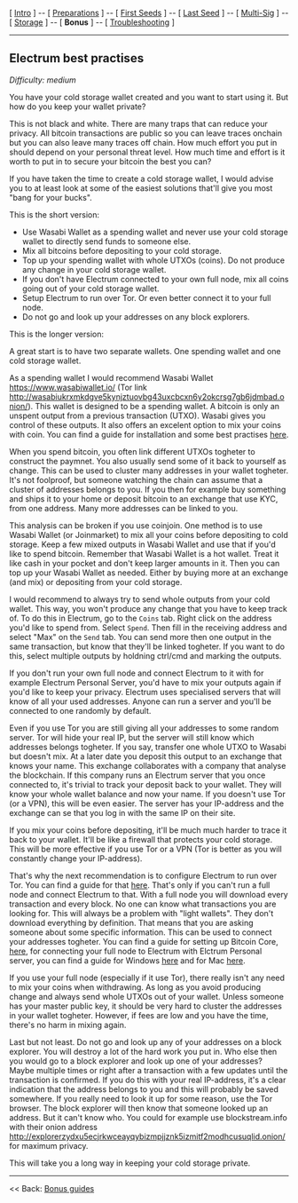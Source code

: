 [ [Intro](README.md) ] -- [ [Preparations]( hodl-guide_10_preparations.md) ] -- [ [First Seeds](hodl-guide_20_first-seeds.md) ] -- [ [Last Seed](hodl-guide_30_last-seed.md) ] -- [ [Multi-Sig](hodl-guide_40_multi-sig.md) ] -- [ [Storage](hodl-guide_50_storage.md
) ] -- [ **Bonus** ] -- [ [Troubleshooting](hodl-guide_70_troubleshooting.md) ]

---

## Electrum best practises

*Difficulty: medium*

You have your cold storage wallet created and you want to start using it. But how do you keep your wallet private? 

This is not black and white. There are many traps that can reduce your privacy. All bitcoin transactions are public so you can leave traces onchain but you can also leave many traces off chain. How much effort you put in should depend on your personal threat level. How much time and effort is it worth to put in to secure your bitcoin the best you can?

If you have taken the time to create a cold storage wallet, I would advise you to at least look at some of the easiest solutions that'll give you most "bang for your bucks".

This is the short version:
* Use Wasabi Wallet as a spending wallet and never use your cold storage wallet to directly send funds to someone else.
* Mix all bitcoins before depositing to your cold storage.
* Top up your spending wallet with whole UTXOs (coins). Do not produce any change in your cold storage wallet.
* If you don't have Electrum connected to your own full node, mix all coins going out of your cold storage wallet.
* Setup Electrum to run over Tor. Or even better connect it to your full node. 
* Do not go and look up your addresses on any block explorers.

This is the longer version: 

A great start is to have two separate wallets. One spending wallet and one cold storage wallet. 

As a spending wallet I would recommend Wasabi Wallet https://www.wasabiwallet.io/ (Tor link http://wasabiukrxmkdgve5kynjztuovbg43uxcbcxn6y2okcrsg7gb6jdmbad.onion/). This wallet is designed to be a spending wallet. A bitcoin is only an unspent output from a previous transaction (UTXO). Wasabi gives you control of these outputs. It also offers an excelent option to mix your coins with coin. You can find a guide for installation and some best practises [here](hodl-guide_62_wasabi-wallet.md).

When you spend bitcoin, you often link different UTXOs togheter to construct the paymnet. You also usually send some of it back to yourself as change. This can be used to cluster many addresses in your wallet togheter. It's not foolproof, but someone watching the chain can assume that a cluster of addresses belongs to you. If you then for example buy something and ships it to your home or deposit bitcoin to an exchange that use KYC, from one address. Many more addresses can be linked to you.

This analysis can be broken if you use coinjoin. One method is to use Wasabi Wallet (or Joinmarket) to mix all your coins before depositing to cold storage. Keep a few mixed outputs in Wasabi Wallet and use that if you'd like to spend bitcoin. Remember that Wasabi Wallet is a hot wallet. Treat it like cash in your pocket and don't keep larger amounts in it. Then you can top up your Wasabi Wallet as needed. Either by buying more at an exchange (and mix) or depositing from your cold storage.

I would recommend to always try to send whole outputs from your cold wallet. This way, you won't produce any change that you have to keep track of. To do this in Electrum, go to the `Coins` tab. Right click on the address you'd like to spend from. Select `Spend`. Then fill in the receiving address and select "Max" on the `Send` tab. You can send more then one output in the same transaction, but know that they'll be linked togheter. If you want to do this, select multiple outputs by holdning ctrl/cmd and marking the outputs.

If you don't run your own full node and connect Electrum to it with for example Electrum Personal Server, you'd have to mix your outputs again if you'd like to keep your privacy. Electrum uses specialised servers that will know of all your used addresses. Anyone can run a server and you'll be connected to one randomly by default.

Even if you use Tor you are still giving all your addresses to some random server. Tor will hide your real IP, but the server will still know which addresses belongs togheter. If you say, transfer one whole UTXO to Wasabi but doesn't mix. At a later date you deposit this output to an exchange that knows your name. This exchange collaborates with a company that analyse the blockchain. If this company runs an Electrum server that you once connected to, it's trivial to track your deposit back to your wallet. They will know your whole wallet balance and now your name. If you doesn't use Tor (or a VPN), this will be even easier. The server has your IP-address and the exchange can se that you log in with the same IP on their site.

If you mix your coins before depositing, it'll be much much harder to trace it back to your wallet. It'll be like a firewall that protects your cold storage. This will be more effective if you use Tor or a VPN (Tor is better as you will constantly change your IP-address). 

That's why the next recommendation is to configure Electrum to run over Tor. You can find a guide for that [here](hodl-guide_66_electrum-tor.md). That's only if you can't run a full node and connect Electrum to that. With a full node you will download every transaction and every block. No one can know what transactions you are looking for. This will always be a problem with "light wallets". They don't download everything by definition. That means that you are asking someone about some specific information. This can be used to connect your addresses togheter. You can find a guide for setting up Bitcoin Core, [here](hodl-guide_61_bitcoin-core.md), for connecting your full node to Electrum with Elctrum Personal server, you can find a guide for Windows [here](hodl-guide_63_eps-win.md) and for Mac [here](hodl-guide_64_eps-mac.md).

If you use your full node (especially if it use Tor), there really isn't any need to mix your coins when withdrawing. As long as you avoid producing change and always send whole UTXOs out of your wallet. Unless someone has your master public key, it should be very hard to cluster the addresses in your wallet togheter. However, if fees are low and you have the time, there's no harm in mixing again.

Last but not least. Do not go and look up any of your addresses on a block explorer. You will destroy a lot of the hard work you put in. Who else then you would go to a block explorer and look up one of your addresses? Maybe multiple times or right after a transaction with a few updates until the transaction is confirmed. If you do this with your real IP-address, it's a clear indication that the address belongs to you and this will probably be saved somewhere. If you really need to look it up for some reason, use the Tor browser. The block explorer will then know that someone looked up an address. But it can't know who. You could for example use blockstream.info with their onion address http://explorerzydxu5ecjrkwceayqybizmpjjznk5izmitf2modhcusuqlid.onion/ for maximum privacy.

This will take you a long way in keeping your cold storage private.

------

<< Back: [Bonus guides](hodl-guide_60_bonus.md) 

